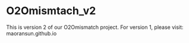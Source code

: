 # O2Omismtach_v2
This is version 2 of our O2Omismatch project.
For version 1, please visit: 
maoransun.github.io
